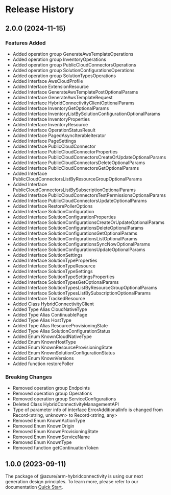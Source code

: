 # Release History
    
## 2.0.0 (2024-11-15)
    
### Features Added

  - Added operation group GenerateAwsTemplateOperations
  - Added operation group InventoryOperations
  - Added operation group PublicCloudConnectorsOperations
  - Added operation group SolutionConfigurationsOperations
  - Added operation group SolutionTypesOperations
  - Added Interface AwsCloudProfile
  - Added Interface ExtensionResource
  - Added Interface GenerateAwsTemplatePostOptionalParams
  - Added Interface GenerateAwsTemplateRequest
  - Added Interface HybridConnectivityClientOptionalParams
  - Added Interface InventoryGetOptionalParams
  - Added Interface InventoryListBySolutionConfigurationOptionalParams
  - Added Interface InventoryProperties
  - Added Interface InventoryResource
  - Added Interface OperationStatusResult
  - Added Interface PagedAsyncIterableIterator
  - Added Interface PageSettings
  - Added Interface PublicCloudConnector
  - Added Interface PublicCloudConnectorProperties
  - Added Interface PublicCloudConnectorsCreateOrUpdateOptionalParams
  - Added Interface PublicCloudConnectorsDeleteOptionalParams
  - Added Interface PublicCloudConnectorsGetOptionalParams
  - Added Interface PublicCloudConnectorsListByResourceGroupOptionalParams
  - Added Interface PublicCloudConnectorsListBySubscriptionOptionalParams
  - Added Interface PublicCloudConnectorsTestPermissionsOptionalParams
  - Added Interface PublicCloudConnectorsUpdateOptionalParams
  - Added Interface RestorePollerOptions
  - Added Interface SolutionConfiguration
  - Added Interface SolutionConfigurationProperties
  - Added Interface SolutionConfigurationsCreateOrUpdateOptionalParams
  - Added Interface SolutionConfigurationsDeleteOptionalParams
  - Added Interface SolutionConfigurationsGetOptionalParams
  - Added Interface SolutionConfigurationsListOptionalParams
  - Added Interface SolutionConfigurationsSyncNowOptionalParams
  - Added Interface SolutionConfigurationsUpdateOptionalParams
  - Added Interface SolutionSettings
  - Added Interface SolutionTypeProperties
  - Added Interface SolutionTypeResource
  - Added Interface SolutionTypeSettings
  - Added Interface SolutionTypeSettingsProperties
  - Added Interface SolutionTypesGetOptionalParams
  - Added Interface SolutionTypesListByResourceGroupOptionalParams
  - Added Interface SolutionTypesListBySubscriptionOptionalParams
  - Added Interface TrackedResource
  - Added Class HybridConnectivityClient
  - Added Type Alias CloudNativeType
  - Added Type Alias ContinuablePage
  - Added Type Alias HostType
  - Added Type Alias ResourceProvisioningState
  - Added Type Alias SolutionConfigurationStatus
  - Added Enum KnownCloudNativeType
  - Added Enum KnownHostType
  - Added Enum KnownResourceProvisioningState
  - Added Enum KnownSolutionConfigurationStatus
  - Added Enum KnownVersions
  - Added function restorePoller

### Breaking Changes

  - Removed operation group Endpoints
  - Removed operation group Operations
  - Removed operation group ServiceConfigurations
  - Deleted Class HybridConnectivityManagementAPI
  - Type of parameter info of interface ErrorAdditionalInfo is changed from Record<string, unknown> to Record<string, any>
  - Removed Enum KnownActionType
  - Removed Enum KnownOrigin
  - Removed Enum KnownProvisioningState
  - Removed Enum KnownServiceName
  - Removed Enum KnownType
  - Removed function getContinuationToken
    
    
## 1.0.0 (2023-09-11)

The package of @azure/arm-hybridconnectivity is using our next generation design principles. To learn more, please refer to our documentation [Quick Start](https://aka.ms/azsdk/js/mgmt/quickstart).
